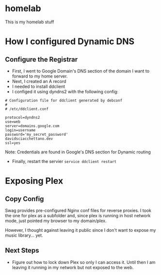 # homelab
This is my homelab stuff

# How I configured Dynamic DNS

## Configure the Registrar

- First, I went to Google Domain's DNS section of the domain I want to forward to my home server.
- Next, I created an A record
- I needed to install ddclient
- I configed it using dyndns2 with the following config:

```text
# Configuration file for ddclient generated by debconf
#
# /etc/ddclient.conf

protocol=dyndns2
use=web
server=domains.google.com
login=username
password='my_secret_password'
davidsciacchettano.dev
ssl=yes
```

Note: Credentials are found in Google's DNS section for Dynamic routing

- Finally, restart the servier `service ddclient restart`

# Exposing Plex

## Copy Config

Swag provides pre-configured Nginx conf files for reverse proxies. I took the one for plex as a subfolder and, 
since plex is running in host network mode, just pointed my browser to my domain/plex. 

However, I thought against leaving it public since I don't want to expose my music library... yet.

## Next Steps

- Figure out how to lock down Plex so only I can access it. Until then I am leaving it running in my network but not exposed to the web.